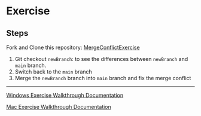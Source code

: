 # Exercise

## Steps

Fork and Clone this repository: [MergeConflictExercise](https://github.com/mvdoyle/MergeConflictExercise)

1. Git checkout `newBranch`: to see the differences between `newBranch` and `main` branch.
2. Switch back to the `main` branch
3. Merge the `newBranch` branch into `main` branch and fix the merge conflict

---

[Windows Exercise Walkthrough Documentation](https://docs.google.com/document/d/1iCUfFSmt_LLxBy-tPSkyppMM6riS_jII6RnXRDvEo_Y/edit?usp=sharing)

[Mac Exercise Walkthrough Documentation](https://docs.google.com/document/d/11nLtAnIXGT-x7J6LykXZ_GSD9cmdatGi7oSE9TcZS_I/edit?usp=sharing)

<br>
